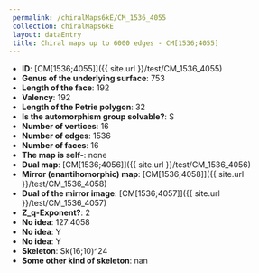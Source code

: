 ```yaml
--- 
 permalink: /chiralMaps6kE/CM_1536_4055 
 collection: chiralMaps6kE
 layout: dataEntry
 title: Chiral maps up to 6000 edges - CM[1536;4055]
---
```


- **ID**: [CM[1536;4055]]({{ site.url }}/test/CM_1536_4055)
- **Genus of the underlying surface**: 753
- **Length of the face**: 192
- **Valency**: 192
- **Length of the Petrie polygon**: 32
- **Is the automorphism group solvable?**: S
- **Number of vertices**: 16
- **Number of edges**: 1536
- **Number of faces**: 16
- **The map is self-**: none
- **Dual map**: [CM[1536;4056]]({{ site.url }}/test/CM_1536_4056)
- **Mirror (enantihomorphic) map**: [CM[1536;4058]]({{ site.url }}/test/CM_1536_4058)
- **Dual of the mirror image**: [CM[1536;4057]]({{ site.url }}/test/CM_1536_4057)
- **Z_q-Exponent?**: 2
- **No idea**:  127:4058
- **No idea**: Y
- **No idea**: Y
- **Skeleton**: Sk(16;10)^24
- **Some other kind of skeleton**: nan
